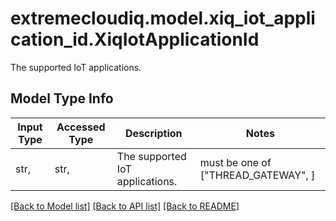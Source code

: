 # extremecloudiq.model.xiq_iot_application_id.XiqIotApplicationId

The supported IoT applications.

## Model Type Info
Input Type | Accessed Type | Description | Notes
------------ | ------------- | ------------- | -------------
str,  | str,  | The supported IoT applications. | must be one of ["THREAD_GATEWAY", ] 

[[Back to Model list]](../../README.md#documentation-for-models) [[Back to API list]](../../README.md#documentation-for-api-endpoints) [[Back to README]](../../README.md)

